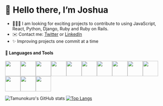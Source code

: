   # 👋 Hello there, I’m Joshua
- 👨🏾‍💻 I am looking for exciting projects to contribute to using JavaScript, React, Python, Django, Ruby and Ruby on Rails.
- ✉️ Contact me: [Twitter](https://twitter.com/tamuno____) or [LinkedIn](https://www.linkedin.com/in/joshua-blue-jack/)
- ✨ Improving projects one commit at a time 

#### 🧰 Languages and Tools
<img height=50 src="https://cdn.jsdelivr.net/gh/devicons/devicon/icons/python/python-original.svg"/><img height=50 src="https://cdn.jsdelivr.net/gh/devicons/devicon/icons/javascript/javascript-original.svg"/><img height=50 
src="https://cdn.jsdelivr.net/gh/devicons/devicon/icons/ruby/ruby-original.svg" /><img height=50
src="https://cdn.jsdelivr.net/gh/devicons/devicon/icons/html5/html5-original.svg" /><img height=50 
src="https://cdn.jsdelivr.net/gh/devicons/devicon/icons/css3/css3-original.svg" /><img height=50 
src="https://cdn.jsdelivr.net/gh/devicons/devicon/icons/bootstrap/bootstrap-original.svg" /><img height=50                               src="https://cdn.jsdelivr.net/gh/devicons/devicon/icons/react/react-original.svg" /><img height=50
src="https://cdn.jsdelivr.net/gh/devicons/devicon/icons/rails/rails-original-wordmark.svg" /><img height=50
src="https://cdn.jsdelivr.net/gh/devicons/devicon/icons/django/django-plain.svg" /><img height=50
src="https://cdn.jsdelivr.net/gh/devicons/devicon/icons/jest/jest-plain.svg" /><img height=50
src="https://cdn.jsdelivr.net/gh/devicons/devicon/icons/postgresql/postgresql-original.svg" /><img height=50                 
src="https://cdn.jsdelivr.net/gh/devicons/devicon/icons/git/git-plain.svg"/><img height=50 src="https://cdn.jsdelivr.net/gh/devicons/devicon/icons/github/github-original.svg"/>

![Tamunokuro's GitHub stats](https://github-readme-stats.vercel.app/api?username=tamunokuro&show_icons=true&theme=dark)
[![Top Langs](https://github-readme-stats.vercel.app/api/top-langs/?username=tamunokuro&layout=compact&theme=dark)](https://github.com/tamunokuro/github-readme-stats)



<!---
Tamunokuro/Tamunokuro is a ✨ special ✨ repository because its `README.md` (this file) appears on your GitHub profile.
You can click the Preview link to take a look at your changes.
--->
